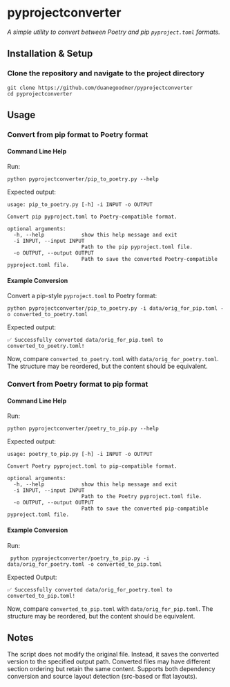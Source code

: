 # pyprojectconverter

*A simple utility to convert between Poetry and pip `pyproject.toml` formats.*


## Installation & Setup

### Clone the repository and navigate to the project directory
```shell
git clone https://github.com/duanegoodner/pyprojectconverter
cd pyprojectconverter
```

## Usage

### Convert from pip format to Poetry format

#### Command Line Help
Run:
```shell
python pyprojectconverter/pip_to_poetry.py --help
```
Expected output:
```shell
usage: pip_to_poetry.py [-h] -i INPUT -o OUTPUT

Convert pip pyproject.toml to Poetry-compatible format.

optional arguments:
  -h, --help            show this help message and exit
  -i INPUT, --input INPUT
                        Path to the pip pyproject.toml file.
  -o OUTPUT, --output OUTPUT
                        Path to save the converted Poetry-compatible pyproject.toml file.
```

#### Example Conversion

Convert a pip-style `pyproject.toml` to Poetry format:
```shell
python pyprojectconverter/pip_to_poetry.py -i data/orig_for_pip.toml -o converted_to_poetry.toml
```
Expected output:
```shell
✅ Successfully converted data/orig_for_pip.toml to converted_to_poetry.toml!
```

Now, compare `converted_to_poetry.toml` with `data/orig_for_poetry.toml`. The structure may be reordered, but the content should be equivalent.

### Convert from Poetry format to pip format

#### Command Line Help
Run:
```shell
python pyprojectconverter/poetry_to_pip.py --help
```
Expected output:
```shell
usage: poetry_to_pip.py [-h] -i INPUT -o OUTPUT

Convert Poetry pyproject.toml to pip-compatible format.

optional arguments:
  -h, --help            show this help message and exit
  -i INPUT, --input INPUT
                        Path to the Poetry pyproject.toml file.
  -o OUTPUT, --output OUTPUT
                        Path to save the converted pip-compatible pyproject.toml file.
```

#### Example Conversion

Run:
```shell
 python pyprojectconverter/poetry_to_pip.py -i data/orig_for_poetry.toml -o converted_to_pip.toml
```
Expected Output:
```shell
✅ Successfully converted data/orig_for_poetry.toml to converted_to_pip.toml!
```

Now, compare `converted_to_pip.toml` with `data/orig_for_pip.toml`. The structure may be reordered, but the content should be equivalent.

## Notes

The script does not modify the original file. Instead, it saves the converted version to the specified output path.
Converted files may have different section ordering but retain the same content.
Supports both dependency conversion and source layout detection (src-based or flat layouts).



